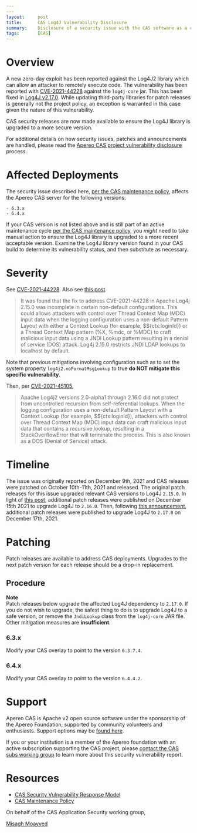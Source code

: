 ```yaml
---
---
layout:     post
title:      CAS Log4J Vulnerability Disclosure
summary:    Disclosure of a security issue with the CAS software as a consumer of the Log4j logging framework.
tags:       [CAS]
---
```


# Overview

A new zero-day exploit has been reported against the Log4J2 library which can allow an attacker to remotely execute code. The vulnerability has been reported with [CVE-2021-44228](https://nvd.nist.gov/vuln/detail/CVE-2021-44228) against the `log4j-core` jar. This has been fixed in [Log4J v2.17.0](https://repo1.maven.org/maven2/org/apache/logging/log4j/log4j-core/2.17.0/). While updating third-party libraries for patch releases is generally not the project policy, an exception is warranted in this case given the nature of this vulnerability.

CAS security releases are now made available to ensure the Log4J library is upgraded to a more secure version.

For additional details on how security issues, patches and announcements are handled, please read the [Apereo CAS project vulnerability disclosure](https://apereo.github.io/cas/developer/Sec-Vuln-Response.html) process.

# Affected Deployments

The security issue described here, [per the CAS maintenance policy](https://apereo.github.io/cas/developer/Maintenance-Policy.html), affects the Apereo CAS server for the following versions:

```
- 6.3.x
- 6.4.x
```

If your CAS version is not listed above and is still part of an active maintenance cycle [per the CAS maintenance policy](https://apereo.github.io/cas/developer/Maintenance-Policy.html), you *might* need to take manual action to ensure the Log4J library is upgraded to a more recent acceptable version. Examine the Log4J library version found in your CAS build to determine its vulnerability status, and then substitute as necessary.

# Severity

See [CVE-2021-44228](https://nvd.nist.gov/vuln/detail/CVE-2021-44228). Also see [this post](https://logging.apache.org/log4j/2.x/security.html).

> It was found that the fix to address CVE-2021-44228 in Apache Log4j 2.15.0 was incomplete in certain non-default configurations. This could allows attackers with control over Thread Context Map (MDC) input data when the logging configuration uses a non-default Pattern Layout with either a Context Lookup (for example, $${ctx:loginId}) or a Thread Context Map pattern (%X, %mdc, or %MDC) to craft malicious input data using a JNDI Lookup pattern resulting in a denial of service (DOS) attack. Log4j 2.15.0 restricts JNDI LDAP lookups to localhost by default. 

Note that previous mitigations involving configuration such as to set the system property <code>log4j2.noFormatMsgLookup</code> to true **do NOT mitigate this specific vulnerability**.

Then, per [CVE-2021-45105](https://cve.mitre.org/cgi-bin/cvename.cgi?name=CVE-2021-45105),

> Apache Log4j2 versions 2.0-alpha1 through 2.16.0 did not protect from uncontrolled recursion from self-referential lookups. When the logging configuration uses a non-default Pattern Layout with a Context Lookup (for example, $${ctx:loginId}), attackers with control over Thread Context Map (MDC) input data can craft malicious input data that contains a recursive lookup, resulting in a StackOverflowError that will terminate the process. This is also known as a DOS (Denial of Service) attack.

# Timeline

The issue was originally reported on December 9th, 2021 and CAS releases were patched on October 10th-11th, 2021 and released. The original patch releases for this issue upgraded relevant CAS versions to Log4J `2.15.0`. In light of [this post](https://logging.apache.org/log4j/2.x/security.html), additional patch releases were published on December 15th 2021 to upgrade Log4J to `2.16.0`. Then, following [this announcement](https://security.snyk.io/vuln/SNYK-JAVA-ORGAPACHELOGGINGLOG4J-2321524), additional patch releases were published to upgrade Log4J to `2.17.0` on December 17th, 2021.
 
# Patching

Patch releases are available to address CAS deployments. Upgrades to the next patch version for each release should be a drop-in replacement.

## Procedure

<div class="alert alert-info">
  <strong>Note</strong><br/>Patch releases below upgrade the affected Log4J dependency to <code>2.17.0</code>. If you do not wish to upgrade, the safest thing to do is to upgrade Log4J to a safe version, or remove the <code>JndiLookup</code> class from the <code>log4j-core</code> JAR file. Other mitigation measures are <strong>insufficient</strong>.
</div>

### 6.3.x

Modify your CAS overlay to point to the version `6.3.7.4`.

### 6.4.x

Modify your CAS overlay to point to the version `6.4.4.2`.

# Support

Apereo CAS is Apache v2 open source software under the sponsorship of the Apereo Foundation, supported by community volunteers and enthusiasts. Support options may be [found here](https://apereo.github.io/cas/Support.html).

If you or your institution is a member of the Apereo foundation with an active subscription supporting the CAS project, please [contact the CAS subs working group](https://apereo.github.io/cas/Mailing-Lists.html) to learn more about this security vulnerability report.

# Resources

* [CAS Security Vulnerability Response Model](https://apereo.github.io/cas/developer/Sec-Vuln-Response.html)
* [CAS Maintenance Policy](https://apereo.github.io/cas/developer/Maintenance-Policy.html)

On behalf of the CAS Application Security working group,

[Misagh Moayyed](https://fawnoos.com)